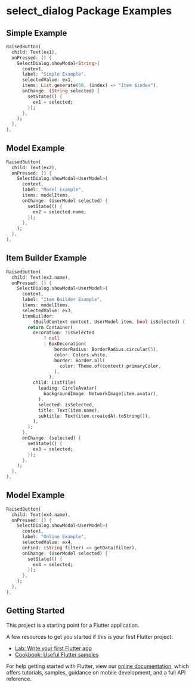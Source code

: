 # select_dialog Package Examples

## Simple Example
```dart
RaisedButton(
  child: Text(ex1),
  onPressed: () {
    SelectDialog.showModal<String>(
      context,
      label: "Simple Example",
      selectedValue: ex1,
      items: List.generate(50, (index) => "Item $index"),
      onChange: (String selected) {
        setState(() {
          ex1 = selected;
        });
      },
    );
  },
),
```

## Model Example
```dart
RaisedButton(
  child: Text(ex2),
  onPressed: () {
    SelectDialog.showModal<UserModel>(
      context,
      label: "Model Example",
      items: modelItems,
      onChange: (UserModel selected) {
        setState(() {
          ex2 = selected.name;
        });
      },
    );
  },
),
```

## Item Builder Example
```dart
RaisedButton(
  child: Text(ex3.name),
  onPressed: () {
    SelectDialog.showModal<UserModel>(
      context,
      label: "Item Builder Example",
      items: modelItems,
      selectedValue: ex3,
      itemBuilder:
          (BuildContext context, UserModel item, bool isSelected) {
        return Container(
          decoration: !isSelected
              ? null
              : BoxDecoration(
                  borderRadius: BorderRadius.circular(5),
                  color: Colors.white,
                  border: Border.all(
                    color: Theme.of(context).primaryColor,
                  ),
                ),
          child: ListTile(
            leading: CircleAvatar(
              backgroundImage: NetworkImage(item.avatar),
            ),
            selected: isSelected,
            title: Text(item.name),
            subtitle: Text(item.createdAt.toString()),
          ),
        );
      },
      onChange: (selected) {
        setState(() {
          ex3 = selected;
        });
      },
    );
  },
),
```

## Model Example
```dart
RaisedButton(
  child: Text(ex4.name),
  onPressed: () {
    SelectDialog.showModal<UserModel>(
      context,
      label: "Online Example",
      selectedValue: ex4,
      onFind: (String filter) => getData(filter),
      onChange: (UserModel selected) {
        setState(() {
          ex4 = selected;
        });
      },
    );
  },
),
```


## Getting Started

This project is a starting point for a Flutter application.

A few resources to get you started if this is your first Flutter project:

- [Lab: Write your first Flutter app](https://flutter.dev/docs/get-started/codelab)
- [Cookbook: Useful Flutter samples](https://flutter.dev/docs/cookbook)

For help getting started with Flutter, view our
[online documentation](https://flutter.dev/docs), which offers tutorials,
samples, guidance on mobile development, and a full API reference.
